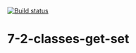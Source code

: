 [![Build status](https://ci.appveyor.com/api/projects/status/k38iqfojlu6bf171?svg=true)](https://ci.appveyor.com/project/Alex-m18/7-2-classes-get-set)
# 7-2-classes-get-set
